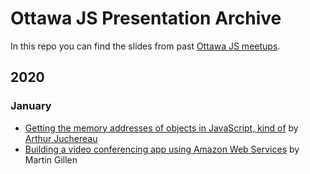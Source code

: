 # Ottawa JS Presentation Archive

In this repo you can find the slides from past [Ottawa JS meetups](https://www.meetup.com/Ottawa-JavaScript).

## 2020

### January

- [Getting the memory addresses of objects
in JavaScript, kind of](https://slides.com/pookmook/memory#/) by [Arthur Juchereau](https://twitter.com/ArthurBienSur)
- [Building a video conferencing app using Amazon Web Services](https://github.com/ottawajs/presentations/blob/master/2020/01-January/Building%20video%20conferencing%20apps%20using%20Amazon%20AWS%20Chime.pptx?raw=true) by Martin Gillen
